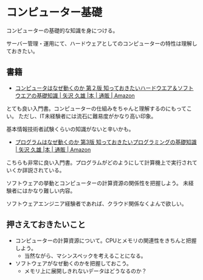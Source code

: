 # コンピューター基礎

コンピューターの基礎的な知識を身につける。

サーバー管理・運用にて、ハードウェアとしてのコンピューターの特性は理解しておきたい。

## 書籍

- [コンピュータはなぜ動くのか 第２版 知っておきたいハードウエア＆ソフトウエアの基礎知識 \| 矢沢 久雄 \|本 \| 通販 \| Amazon](https://www.amazon.co.jp/%E3%82%B3%E3%83%B3%E3%83%94%E3%83%A5%E3%83%BC%E3%82%BF%E3%81%AF%E3%81%AA%E3%81%9C%E5%8B%95%E3%81%8F%E3%81%AE%E3%81%8B-%E7%AC%AC%EF%BC%92%E7%89%88-%E7%9F%A5%E3%81%A3%E3%81%A6%E3%81%8A%E3%81%8D%E3%81%9F%E3%81%84%E3%83%8F%E3%83%BC%E3%83%89%E3%82%A6%E3%82%A8%E3%82%A2%EF%BC%86%E3%82%BD%E3%83%95%E3%83%88%E3%82%A6%E3%82%A8%E3%82%A2%E3%81%AE%E5%9F%BA%E7%A4%8E%E7%9F%A5%E8%AD%98-%E7%9F%A2%E6%B2%A2-%E4%B9%85%E9%9B%84/dp/429600123X)

とても良い入門書。コンピューターの仕組みをちゃんと理解するのにもってこい。
ただし、IT未経験者には流石に難易度がかなり高い印象。

基本情報技術者試験くらいの知識がないと辛いかも。

- [プログラムはなぜ動くのか 第3版 知っておきたいプログラミングの基礎知識 \| 矢沢 久雄 \|本 \| 通販 \| Amazon](https://www.amazon.co.jp/%E3%83%97%E3%83%AD%E3%82%B0%E3%83%A9%E3%83%A0%E3%81%AF%E3%81%AA%E3%81%9C%E5%8B%95%E3%81%8F%E3%81%AE%E3%81%8B-%E7%AC%AC3%E7%89%88-%E7%9F%A5%E3%81%A3%E3%81%A6%E3%81%8A%E3%81%8D%E3%81%9F%E3%81%84%E3%83%97%E3%83%AD%E3%82%B0%E3%83%A9%E3%83%9F%E3%83%B3%E3%82%B0%E3%81%AE%E5%9F%BA%E7%A4%8E%E7%9F%A5%E8%AD%98-%E7%9F%A2%E6%B2%A2-%E4%B9%85%E9%9B%84/dp/4296000195/ref=pd_lpo_sccl_1/355-7871689-2482559?pd_rd_w=TbJte&content-id=amzn1.sym.c9d355d3-7242-4c45-8731-d024dd5a0fb6&pf_rd_p=c9d355d3-7242-4c45-8731-d024dd5a0fb6&pf_rd_r=6F2QJEK1A27C56A1GD9G&pd_rd_wg=wJivO&pd_rd_r=1f17417f-dd44-43cd-8528-af027c636bb1&pd_rd_i=4296000195&psc=1)

こちらも非常に良い入門書。プログラムがどのようにして計算機上で実行されていくか詳説されている。

ソフトウェアの挙動とコンピューターの計算資源の関係性を把握しよう。
未経験者にはかなり難しい内容。

ソフトウェアエンジニア経験者であれば、クラウド関係なくよんで欲しい。

## 押さえておきたいこと

- コンピューターの計算資源について。CPUとメモリの関連性をきちんと把握しよう。
  - 当然ながら、マシンスペックを考えることになる。
- ソフトウェアがなぜ動くのかを把握しておこう。
  - メモリ上に展開しきれないデータはどうなるのか？
